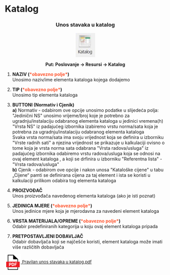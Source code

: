 # Katalog  

### <p align=center>**Unos stavaka u katalog**  

<img src="./images/katalog.jpg"
     alt="Katalog"
     style="display: block;
            margin-left: auto;
            margin-right: auto;" 
/>


**<p align=center>Put: Poslovanje → Resursi → Katalog**  

1. **NAZIV (<span style="color: #ff5630">\*obavezno polje\*</span>)**   
Unosimo naziv/ime elementa kataloga kojega dodajemo

2. **TIP (<span style="color: #ff5630">\*obavezno polje\*</span>)**      
Unosimo tip elementa kataloga

3. **BUTTONI (Normativ i Cjenik)**   
**a)** Normativ - odabirom ove opcije unosimo podatke u slijedeća polja:
"Jedinični NS" unosimo vrijeme/broj koje je potrebno za ugradnju/instalaciju odabranog elementa kataloga u jedinici vremena(h) "Vrsta NS" iz padajućeg izbornika izabiremo vrstu norma/sata koja je potrebna za ugradnju/instalaciju odabranog elementa kataloga  
Svaka vrsta norma/sata ima svoju vrijednost koja se definira u izborniku "Vrste radnih sati" a njezina vrijednost se prikazuje u kalkulaciji ovisno o tome koja je vrsta norma sata odabrana "Vrsta radova/usluga" iz padajućeg izbornika odabiremo vrstu radova/usluga koja se odnosi na ovaj element kataloga , a koji se drfinira u izborniku "Referentna lista" - "Vrsta radova/usluga"  
**b)** Cjenik - odabirom ove opcije i nakon unosa "Kataloške cijene" u tabu „Cijene“ pamti se definirana cijena za taj element i ista se koristi u kalkulaciji prilikom odabira tog elementa kataloga

4. **PROIZVOĐAČ**       
Unos proizvođača navedenog elementa kataloga (ako je isti poznat)

5. **JEDINICA MJERE (<span style="color: #ff5630">\*obavezno polje\*</span>)**   
Unos jedinice mjere koja je mjerodavna za navedeni element kataloga

6. **VRSTA MATERIJALA/OPREME (<span style="color: #ff5630">\*obavezno polje\*</span>)**     
Odabir predefiniranih kategorija u koju ovaj element kataloga pripada

7. **PRETPOSTAVLJENI DOBAVLJAČ**    
Odabir dobavljača koji se najčešće koristi, element kataloga može imati više različitih dobavljača


<a href="./documents/Pravilan unos stavaka u katalog.pdf" target="_blank">
    <img src="./images/pdf.png" alt="Download link Pravilan unos stavaka u katalog.pdf" style="width:50px;height:50px;vertical-align:middle">
    <font size="2">Pravilan unos stavaka u katalog.pdf</font>
</a>

<br></br><br></br>